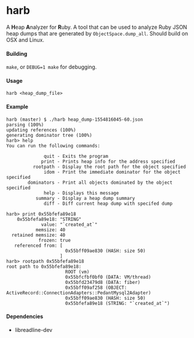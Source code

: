 # harb

A **H**eap **A**nalyzer for **R**uby. A tool that can be used to analyze Ruby JSON heap dumps that are generated by `ObjectSpace.dump_all`. Should build on OSX and Linux.

#### Building
`make`, or `DEBUG=1 make` for debugging.

#### Usage
`harb <heap_dump_file>`

#### Example

```
harb (master) $ ./harb heap_dump-1554816045-60.json
parsing (100%)
updating references (100%)
generating dominator tree (100%)
harb> help
You can run the following commands:

              quit - Exits the program
             print - Prints heap info for the address specified
          rootpath - Display the root path for the object specified
              idom - Print the immediate dominator for the object specified
        dominators - Print all objects dominated by the object specified
              help - Displays this message
           summary - Display a heap dump summary
              diff - Diff current heap dump with specifed dump

harb> print 0x55bfefa89e18
    0x55bfefa89e18: "STRING"
             value: "`created_at`"
           memsize: 40
  retained memsize: 40
            frozen: true
   referenced from: [
                      0x55bff09ae830 (HASH: size 50)
                    ]
harb> rootpath 0x55bfefa89e18
root path to 0x55bfefa89e18:
                      ROOT (vm)
                      0x55bfcfbf0bf0 (DATA: VM/thread)
                      0x55bfd23479d8 (DATA: fiber)
                      0x55bff09af258 (OBJECT: ActiveRecord::ConnectionAdapters::PedantMysql2Adapter)
                      0x55bff09ae830 (HASH: size 50)
                      0x55bfefa89e18 (STRING: "`created_at`")

```

#### Dependencies
- libreadline-dev
